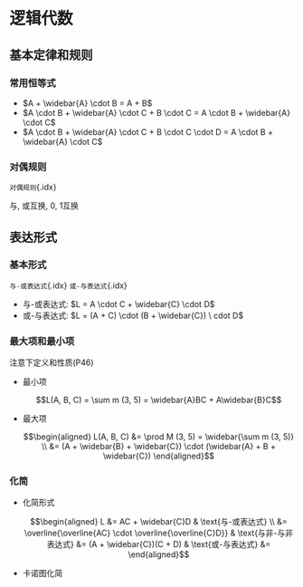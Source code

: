 <!--
    vi: ft=pandoc.markdown
-->

# 逻辑代数

## 基本定律和规则

### 常用恒等式

* $A + \widebar{A} \cdot B = A + B$
* $A \cdot B + \widebar{A} \cdot C + B \cdot C = A \cdot B + \widebar{A} \cdot C$
* $A \cdot B + \widebar{A} \cdot C + B \cdot C \cdot D = A \cdot B + \widebar{A} \cdot C$

### 对偶规则

`对偶规则`{.idx}

与, 或互换, 0, 1互换

## 表达形式

### 基本形式

`与-或表达式`{.idx} `或-与表达式`{.idx}

* 与-或表达式: $L = A \cdot C + \widebar{C} \cdot D$
* 或-与表达式: $L = (A + C) \cdot (B + \widebar{C}) \ cdot D$

### 最大项和最小项

注意下定义和性质(P46)

* 最小项

  $$L(A, B, C) = \sum m (3, 5) = \widebar{A}BC + A\widebar{B}C$$

* 最大项

  $$\begin{aligned}
    L(A, B, C) &= \prod M (3, 5) = \widebar{\sum m (3, 5)} \\
               &= (A + \widebar{B} + \widebar{C}) \cdot (\widebar{A} + B + \widebar{C})
  \end{aligned}$$

### 化简

* 化简形式

  $$\begin{aligned}
    L &= AC + \widebar{C}D & \text{与-或表达式} \\
      &= \overline{\overline{AC} \cdot \overline{\overline{C}D}} & \text{与非-与非表达式}
      &= (A + \widebar{C})(C + D) & \text{或-与表达式}
      &=
  \end{aligned}$$

* 卡诺图化简
